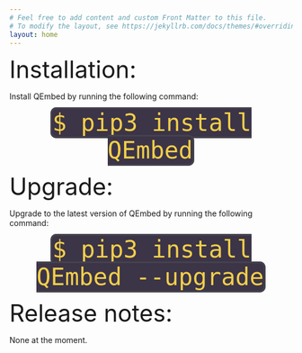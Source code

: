 ```yaml
---
# Feel free to add content and custom Front Matter to this file.
# To modify the layout, see https://jekyllrb.com/docs/themes/#overriding-theme-defaults
layout: home
---
```



<span style="font-size:3em;">Installation:</span>

Install QEmbed by running the following command:

<p style="text-align: center;">
<span style="color: #f2cf4a; background-color: #3c3447; border-style: solid; border-color: #44434c; border-radius: 0.25em; font-family: Monospace; font-size: 3em;">$ pip3 install QEmbed</span>
</p>

<span style="font-size:3em;">Upgrade:</span>

Upgrade to the latest version of QEmbed by running the following command:

<p style="text-align: center;">
<span style="color: #f2cf4a; background-color: #3c3447; border-style: solid; border-color: #44434c; border-radius: 0.25em; font-family: Monospace; font-size: 3em;">$ pip3 install QEmbed --upgrade</span>
</p>

<span style="font-size:3em;">Release notes:</span>

None at the moment.

